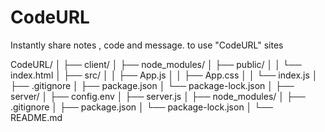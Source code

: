 # CodeURL
Instantly share notes , code and message. to use "CodeURL" sites

CodeURL/
│
├── client/
│   ├── node_modules/
│   ├── public/
│   │   └── index.html
│   ├── src/
│   │   ├── App.js
│   │   ├── App.css
│   │   └── index.js
│   ├── .gitignore
│   ├── package.json
│   └── package-lock.json
│
├── server/
│   ├── config.env
│   ├── server.js
│   ├── node_modules/
│   ├── .gitignore
│   ├── package.json
│   └── package-lock.json
│
└── README.md
